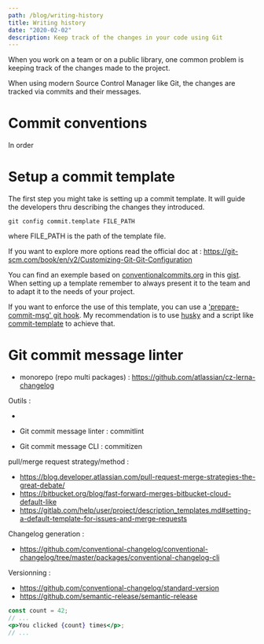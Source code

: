 ```yaml
---
path: /blog/writing-history
title: Writing history
date: "2020-02-02"
description: Keep track of the changes in your code using Git
---
```


When you work on a team or on a public library, one common problem is keeping track of the changes made to the project.

When using modern Source Control Manager like Git, the changes are tracked via commits and their messages.

# Commit conventions

In order

# Setup a commit template

The first step you might take is setting up a commit template. It will guide the developers thru describing the changes they introduced.

```shell
git config commit.template FILE_PATH
```

where FILE_PATH is the path of the template file.

If you want to explore more options read the official doc at :
https://git-scm.com/book/en/v2/Customizing-Git-Git-Configuration

You can find an exemple based on [conventionalcommits.org](https://www.conventionalcommits.org) in this [gist](https://gist.github.com/adeekshith/cd4c95a064977cdc6c50). When setting up a template remember to always present it to the team and to adapt it to the needs of your project.

If you want to enforce the use of this template, you can use a ['prepare-commit-msg' git hook](https://git-scm.com/docs/githooks#_prepare_commit_msg).
My recommendation is to use [husky](https://github.com/typicode/husky) and a script like [commit-template](https://github.com/lennym/commit-template) to achieve that.

# Git commit message linter

- monorepo (repo multi packages) : https://github.com/atlassian/cz-lerna-changelog

Outils :

-

- Git commit message linter : commitlint
- Git commit message CLI : commitizen

pull/merge request strategy/method :

- https://blog.developer.atlassian.com/pull-request-merge-strategies-the-great-debate/
- https://bitbucket.org/blog/fast-forward-merges-bitbucket-cloud-default-like
- https://gitlab.com/help/user/project/description_templates.md#setting-a-default-template-for-issues-and-merge-requests

Changelog generation :

- https://github.com/conventional-changelog/conventional-changelog/tree/master/packages/conventional-changelog-cli

Versionning :

- https://github.com/conventional-changelog/standard-version
- https://github.com/semantic-release/semantic-release

```jsx
const count = 42;
// ...
<p>You clicked {count} times</p>;
// ...
```
